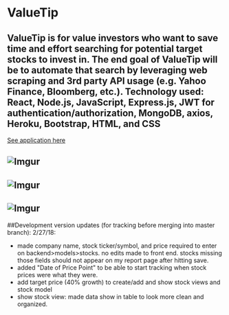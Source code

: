 # **ValueTip**

## ValueTip is for value investors who want to save time and effort searching for potential target stocks to invest in. The end goal of ValueTip will be to automate that search by leveraging web scraping and 3rd party API usage (e.g. Yahoo Finance, Bloomberg, etc.). Technology used: React, Node.js, JavaScript, Express.js, JWT for authentication/authorization, MongoDB, axios, Heroku, Bootstrap, HTML, and CSS


<a href="https://murmuring-crag-60865.herokuapp.com/">See application here</a>

![Imgur](https://i.imgur.com/rIdJNTY.png)
---
![Imgur](https://i.imgur.com/xrm3xTq.png)
---
![Imgur](https://i.imgur.com/3hueQu6.png)
---

##Development version updates (for tracking before merging into master branch):
2/27/18:
- made company name, stock ticker/symbol, and price required to enter on backend>models>stocks. no edits made to front end. stocks missing those fields should not appear on my report page after hitting save.
- added "Date of Price Point" to be able to start tracking when stock prices were what they were. 
- add target price (40% growth) to create/add and show stock views and stock model
- show stock view: made data show in table to look more clean and organized.